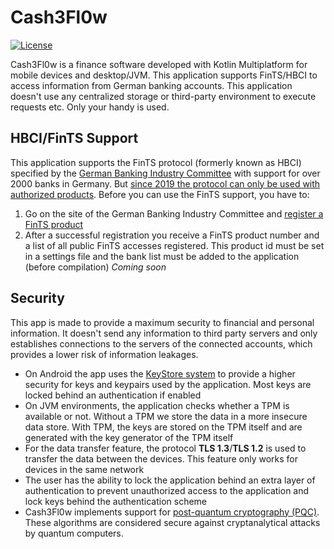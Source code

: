 # Cash3Fl0w  
[![License](https://img.shields.io/badge/License-Apache_2.0-blue.svg)](https://opensource.org/licenses/Apache-2.0)  
  
Cash3Fl0w is a finance software developed with Kotlin Multiplatform for mobile devices and desktop/JVM. This application supports FinTS/HBCI to access information from German banking accounts. This application doesn't use any centralized storage or third-party environment to execute requests etc. Only your handy is used.  
  
## HBCI/FinTS Support  
This application supports the FinTS protocol (formerly known as HBCI) specified by the [German Banking Industry Committee](https://die-dk.de/) with support for over 2000 banks in Germany. But [since 2019 the protocol can only be used with authorized products](https://www.hbci-zka.de/register/register_faq.htm). Before you can use the FinTS support, you have to:  
1. Go on the site of the German Banking Industry Committee and [register a FinTS product](https://www.hbci-zka.de/register/prod_register.htm)  
2. After a successful registration you receive a FinTS product number and a list of all public FinTS accesses registered. This product id must be set in a settings file and the bank list must be added to the application (before compilation) *Coming soon*

## Security
This app is made to provide a maximum security to financial and personal information. It doesn't send any
information to third party servers and only establishes connections to the servers of the connected accounts, which provides a lower risk of information leakages.
- On Android the app uses the [KeyStore system](https://developer.android.com/privacy-and-security/keystore) to provide a higher security for keys and keypairs used by the application. Most keys are locked behind an authentication if enabled
- On JVM environments, the application checks whether a TPM is available or not. Without a TPM we store the data in a more insecure data store. With TPM, the keys are stored on the TPM itself and are generated with the key generator of the TPM itself
- For the data transfer feature, the protocol **TLS 1.3**/**TLS 1.2** is used to transfer the data between the devices. This feature only works for devices in the same network
- The user has the ability to lock the application behind an extra layer of authentication to prevent unauthorized access to the application and lock keys behind the authentication scheme
- Cash3Fl0w implements support for [post-quantum cryptography (PQC)](https://en.wikipedia.org/wiki/Post-quantum_cryptography). These algorithms are considered secure against cryptanalytical attacks by quantum computers.